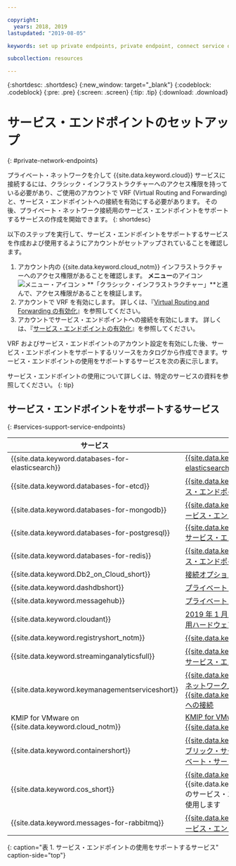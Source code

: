 ```yaml
---

copyright:
  years: 2018, 2019
lastupdated: "2019-08-05"

keywords: set up private endpoints, private endpoint, connect service over private network, 

subcollection: resources

---
```


{:shortdesc: .shortdesc}
{:new_window: target="_blank"}
{:codeblock: .codeblock}
{:pre: .pre}
{:screen: .screen}
{:tip: .tip}
{:download: .download}

# サービス・エンドポイントのセットアップ
{: #private-network-endpoints}

プライベート・ネットワークを介して {{site.data.keyword.cloud}} サービスに接続するには、クラシック・インフラストラクチャーへのアクセス権限を持っている必要があり、ご使用のアカウントで VRF (Virtual Routing and Forwarding) と、サービス・エンドポイントへの接続を有効にする必要があります。 その後、プライベート・ネットワーク接続用のサービス・エンドポイントをサポートするサービスの作成を開始できます。
{: shortdesc}

以下のステップを実行して、サービス・エンドポイントをサポートするサービスを作成および使用するようにアカウントがセットアップされていることを確認します。

1. アカウント内の {{site.data.keyword.cloud_notm}} インフラストラクチャーへのアクセス権限があることを確認します。 **メニュー**のアイコン ![メニュー・アイコン](../icons/icon_hamburger.svg) > **「クラシック・インフラストラクチャー」**と進んで、アクセス権限があることを検証します。
2. アカウントで VRF を有効にします。 詳しくは、『[Virtual Routing and Forwarding の有効化](/docs/account?topic=account-vrf-service-endpoint#vrf)』を参照してください。
3. アカウントでサービス・エンドポイントへの接続を有効にします。 詳しくは、『[サービス・エンドポイントの有効化](/docs/account?topic=account-vrf-service-endpoint#service-endpoint)』を参照してください。

VRF およびサービス・エンドポイントのアカウント設定を有効にした後、サービス・エンドポイントをサポートするリソースをカタログから作成できます。サービス・エンドポイントの使用をサポートするサービスを次の表に示します。 

サービス・エンドポイントの使用について詳しくは、特定のサービスの資料を参照してください。
{: tip}

## サービス・エンドポイントをサポートするサービス
{: #services-support-service-endpoints}

| サービス | 資料 |
|-------------------|-------------------------------|
| {{site.data.keyword.databases-for-elasticsearch}} | [{{site.data.keyword.databases-for-elasticsearch}} サービス・エンドポイント統合](/docs/services/databases-for-elasticsearch?topic=cloud-databases-service-endpoints) |
| {{site.data.keyword.databases-for-etcd}} | [{{site.data.keyword.databases-for-etcd}} サービス・エンドポイント統合](/docs/services/databases-for-etcd?topic=cloud-databases-service-endpoints) |
| {{site.data.keyword.databases-for-mongodb}} | [{{site.data.keyword.databases-for-mongodb}} サービス・エンドポイント統合](/docs/services/databases-for-mongodb?topic=cloud-databases-service-endpoints) |
| {{site.data.keyword.databases-for-postgresql}} | [{{site.data.keyword.databases-for-postgresql}} サービス・エンドポイント統合](/docs/services/databases-for-postgresql?topic=cloud-databases-service-endpoints)|
| {{site.data.keyword.databases-for-redis}} | [{{site.data.keyword.databases-for-redis}} サービス・エンドポイント統合](/docs/services/databases-for-redis?topic=cloud-databases-service-endpoints)|
| {{site.data.keyword.Db2_on_Cloud_short}} | [接続オプション](/docs/services/Db2onCloud?topic=Db2onCloud-connect_options) |
| {{site.data.keyword.dashdbshort}} | [プライベート・エンドポイントへの接続](/docs/services/Db2whc?topic=Db2whc-connect_options#priv_endpt) |
|{{site.data.keyword.messagehub}} | [プライベート・エンドポイントの追加](/docs/services/EventStreams?topic=eventstreams-manage_endpoints#add_endpoint) |
| {{site.data.keyword.cloudant}}  |  [2019 年 1 月 1 日以降にデプロイされたすべての専用ハードウェア・プランで使用可能](/docs/services/Cloudant/api?topic=cloudant-ibm-cloud-public#dedicated-hardware-plan) |
| {{site.data.keyword.registryshort_notm}} | [{{site.data.keyword.registryshort_notm}} 資料](/docs/services/Registry?topic=va-va_index) |
| {{site.data.keyword.streaminganalyticsfull}} |  [{{site.data.keyword.streaminganalyticsshort}} 用のサービス・エンドポイントの管理](/docs/services/StreamingAnalytics?topic=StreamingAnalytics-manage_endpoints#manage_endpoints) |
| {{site.data.keyword.keymanagementserviceshort}} | [{{site.data.keyword.cloud_notm}} プライベート・ネットワーク上の {{site.data.keyword.keymanagementserviceshort}} への接続](/docs/services/key-protect?topic=key-protect-private-endpoints) |
| KMIP for VMware on {{site.data.keyword.cloud_notm}} | [KMIP for VMware on {{site.data.keyword.cloud_notm}} 資料](/docs/services/vmwaresolutions/services?topic=vmware-solutions-kmip_standalone_considerations#kmip_standalone_considerations-install)|
| {{site.data.keyword.containershort}} | [{{site.data.keyword.containershort_notm}} 用のパブリック・サービス・エンドポイントおよびプライベート・サービス・エンドポイント](/docs/containers?topic=containers-cs_network_ov#cs_network_ov_master_private) |
| {{site.data.keyword.cos_short}} | [{{site.data.keyword.cos_short}}](/docs/services/cloud-object-storage?topic=cloud-object-storage-advanced-endpoints) は {{site.data.keyword.keymanagementserviceshort}} のサービス・エンドポイントを BYOK 統合のために使用します|
| {{site.data.keyword.messages-for-rabbitmq}} | [{{site.data.keyword.messages-for-rabbitmq}} サービス・エンドポイント統合](/docs/services/messages-for-rabbitmq?topic=cloud-databases-service-endpoints)| 
{: caption="表 1. サービス・エンドポイントの使用をサポートするサービス" caption-side="top"}










